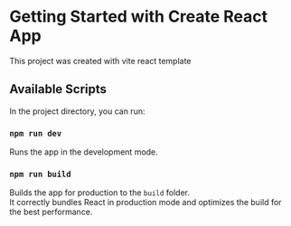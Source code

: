 # Getting Started with Create React App

This project was created with vite react template

## Available Scripts

In the project directory, you can run:

### `npm run dev`

Runs the app in the development mode.

### `npm run build`

Builds the app for production to the `build` folder.\
It correctly bundles React in production mode and optimizes the build for the best performance.
